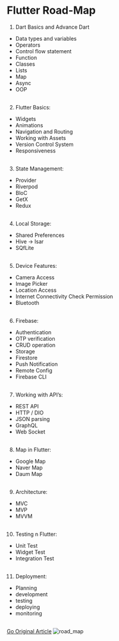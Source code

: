 # Flutter Road-Map

1) Dart Basics and Advance Dart
- Data types and variables
- Operators
- Control flow statement
- Function
- Classes
- Lists
- Map
- Async
- OOP
<br/><br/>

2) Flutter Basics:
- Widgets
- Animations
- Navigation and Routing
- Working with Assets
- Version Control System
- Responsiveness
<br/><br/>

3) State Management:
- Provider
- Riverpod
- BloC
- GetX
- Redux
<br/><br/>

4) Local Storage:
- Shared Preferences
- Hive -> Isar
- SQfLite
<br/><br/>

5) Device Features:
- Camera Access
- Image Picker
- Location Access
- Internet Connectivity Check Permission
- Bluetooth
<br/><br/>

6) Firebase:
- Authentication
- OTP verification
- CRUD operation
- Storage
- Firestore
- Push Notification
- Remote Config
- Firebase CLI
<br/><br/>

7) Working with API’s:
- REST API
- HTTP / DIO
- JSON parsing
- GraphQL
- Web Socket
<br/><br/>

8) Map in Flutter:
- Google Map
- Naver Map
- Daum Map
<br/><br/>

9) Architecture:
- MVC
- MVP
- MVVM
<br/><br/>

10) Testing n Flutter:
- Unit Test
- Widget Test
- Integration Test
<br/><br/>

11) Deployment:
- Planning
- development
- testing
- deploying
- monitoring
<br/><br/>


[Go Original Article](https://medium.com/@flutterqueen/flutter-road-map-guide-2023-9caac0279c7e)
![road_map](https://miro.medium.com/max/1228/1*9YQqoc2Q4dfcp4XjphyoFw.webp)
